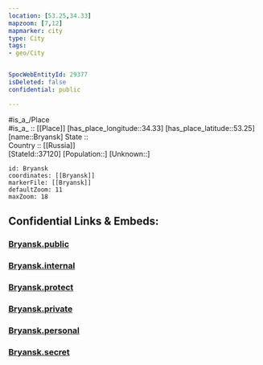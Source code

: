 ```yaml
---
location: [53.25,34.33] 
mapzoom: [7,12] 
mapmarker: city 
type: City
tags:
- geo/City


SpocWebEntityId: 29377
isDeleted: false
confidential: public

---
```

#is_a_/Place  
#is_a_ :: [[Place]] 
[has_place_longitude::34.33] 
[has_place_latitude::53.25] 
[name::Bryansk] 
State ::  
Country :: [[Russia]]  
[StateId::37120] 
[Population::] 
[Unknown::] 


```leaflet
id: Bryansk
coordinates: [[Bryansk]] 
markerFile: [[Bryansk]] 
defaultZoom: 11 
maxZoom: 18
```


## Confidential Links & Embeds: 

### [Bryansk.public](/_public/\Earth\Continent\Europe\Europe~East\Russia\Russia~Central\Bryansk_Oblast\CityBryansk.public.md) 

### [Bryansk.internal](/_internal/\Earth\Continent\Europe\Europe~East\Russia\Russia~Central\Bryansk_Oblast\CityBryansk.internal.md) 

### [Bryansk.protect](/_protect/\Earth\Continent\Europe\Europe~East\Russia\Russia~Central\Bryansk_Oblast\CityBryansk.protect.md) 

### [Bryansk.private](/_private/\Earth\Continent\Europe\Europe~East\Russia\Russia~Central\Bryansk_Oblast\CityBryansk.private.md) 

### [Bryansk.personal](/_personal/\Earth\Continent\Europe\Europe~East\Russia\Russia~Central\Bryansk_Oblast\CityBryansk.personal.md) 

### [Bryansk.secret](/_secret/\Earth\Continent\Europe\Europe~East\Russia\Russia~Central\Bryansk_Oblast\CityBryansk.secret.md)

